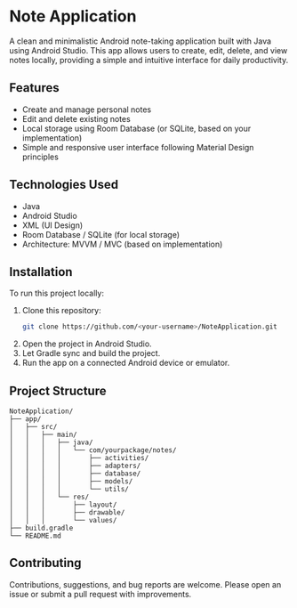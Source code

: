 # Note Application

A clean and minimalistic Android note-taking application built with Java using Android Studio. This app allows users to create, edit, delete, and view notes locally, providing a simple and intuitive interface for daily productivity.

## Features

- Create and manage personal notes
- Edit and delete existing notes
- Local storage using Room Database (or SQLite, based on your implementation)
- Simple and responsive user interface following Material Design principles

## Technologies Used

- Java
- Android Studio
- XML (UI Design)
- Room Database / SQLite (for local storage)
- Architecture: MVVM / MVC (based on implementation)

## Installation

To run this project locally:

1. Clone this repository:
   ```bash
   git clone https://github.com/<your-username>/NoteApplication.git
2. Open the project in Android Studio.
3. Let Gradle sync and build the project.
4. Run the app on a connected Android device or emulator.

## Project Structure

```
NoteApplication/
├── app/
│   ├── src/
│   │   ├── main/
│   │   │   ├── java/
│   │   │   │   └── com/yourpackage/notes/
│   │   │   │       ├── activities/
│   │   │   │       ├── adapters/
│   │   │   │       ├── database/
│   │   │   │       ├── models/
│   │   │   │       └── utils/
│   │   │   └── res/
│   │   │       ├── layout/
│   │   │       ├── drawable/
│   │   │       └── values/
├── build.gradle
└── README.md

```

## Contributing

Contributions, suggestions, and bug reports are welcome. Please open an issue or submit a pull request with improvements.
